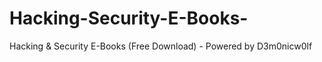 # Hacking-Security-E-Books-
Hacking &amp; Security E-Books (Free Download) - Powered by D3m0nicw0lf
